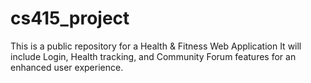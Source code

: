 # cs415_project
This is a public repository for a Health & Fitness Web Application
It will include Login, Health tracking, and Community Forum features for an enhanced user experience.